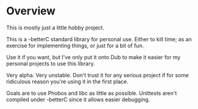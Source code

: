 # Overview

This is mostly just a little hobby project.

This is a -betterC standard library for personal use. Either to kill time; as an exercise for implementing things, or just for a bit of fun.

Use it if you want, but I've only put it onto Dub to make it easier for my personal projects to use this library.

Very alpha. Very unstable. Don't trust it for any serious project if for some ridiculous reason you're using it in the first place.

Goals are to use Phobos and libc as little as possible. Unittests aren't compiled under -betterC since it allows easier debugging.
